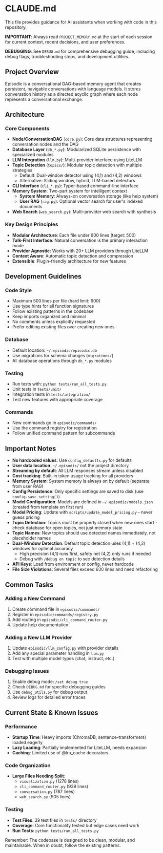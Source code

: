 # CLAUDE.md

This file provides guidance for AI assistants when working with code in this repository.

**IMPORTANT**: Always read `PROJECT_MEMORY.md` at the start of each session for current context, recent decisions, and user preferences.

**DEBUGGING**: See `DEBUG.md` for comprehensive debugging guide, including debug flags, troubleshooting steps, and development utilities.

## Project Overview

Episodic is a conversational DAG-based memory agent that creates persistent, navigable conversations with language models. It stores conversation history as a directed acyclic graph where each node represents a conversational exchange.

## Architecture

### Core Components
- **Node/ConversationDAG** (`core.py`): Core data structures representing conversation nodes and the DAG
- **Database Layer** (`db_*.py`): Modularized SQLite persistence with specialized modules
- **LLM Integration** (`llm.py`): Multi-provider interface using LiteLLM
- **Topic Detection** (`topics/`): Modular topic detection with multiple strategies
  - Default: Dual-window detector using (4,1) and (4,2) windows
  - Alternative: Sliding window, hybrid, LLM-based detectors
- **CLI Interface** (`cli_*.py`): Typer-based command-line interface
- **Memory System**: Two-part system for intelligent context
  - **System Memory**: Always-on conversation storage (like help system)
  - **User RAG** (`rag.py`): Optional vector search for user's indexed documents
- **Web Search** (`web_search.py`): Multi-provider web search with synthesis

### Key Design Principles
- **Modular Architecture**: Each file under 600 lines (target: 500)
- **Talk-First Interface**: Natural conversation is the primary interaction mode
- **Provider Agnostic**: Works with 20+ LLM providers through LiteLLM
- **Context Aware**: Automatic topic detection and compression
- **Extensible**: Plugin-friendly architecture for new features

## Development Guidelines

### Code Style
- Maximum 500 lines per file (hard limit: 600)
- Use type hints for all function signatures
- Follow existing patterns in the codebase
- Keep imports organized and minimal
- No comments unless explicitly requested
- Prefer editing existing files over creating new ones

### Database
- Default location: `~/.episodic/episodic.db`
- Use migrations for schema changes (`migrations/`)
- All database operations through `db_*.py` modules

### Testing
- Run tests with: `python tests/run_all_tests.py`
- Unit tests in `tests/unit/`
- Integration tests in `tests/integration/`
- Test new features with appropriate coverage

### Commands
- New commands go in `episodic/commands/`
- Use the command registry for registration
- Follow unified command pattern for subcommands

## Important Notes

- **No hardcoded values**: Use `config_defaults.py` for defaults
- **User data location**: `~/.episodic/` not the project directory
- **Streaming by default**: All LLM responses stream unless disabled
- **Cost tracking**: Built-in token usage tracking for all providers
- **Memory System**: System memory is always on by default (separate from user RAG)
- **Config Persistence**: Only specific settings are saved to disk (use `config.save_setting()`)
- **Model Configuration**: Models are defined in `~/.episodic/models.json` (created from template on first run)
- **Model Pricing**: Update with `scripts/update_model_pricing.py` - never guess pricing
- **Topic Detection**: Topics must be properly closed when new ones start - check database for open topics, not just memory state
- **Topic Names**: New topics should use detected names immediately, not placeholder names
- **Dual-Window Detection**: Default topic detection uses (4,1) + (4,2) windows for optimal accuracy
  - High precision (4,1) runs first, safety net (4,2) only runs if needed
  - Debug with `/debug on topic` to see detection details
- **API Keys**: Load from environment or config, never hardcode
- **File Size Violations**: Several files exceed 600 lines and need refactoring

## Common Tasks

### Adding a New Command
1. Create command file in `episodic/commands/`
2. Register in `episodic/commands/registry.py`
3. Add routing in `episodic/cli_command_router.py`
4. Update help documentation

### Adding a New LLM Provider
1. Update `episodic/llm_config.py` with provider details
2. Add any special parameter handling in `llm.py`
3. Test with multiple model types (chat, instruct, etc.)

### Debugging Issues
1. Enable debug mode: `/set debug true`
2. Check `DEBUG.md` for specific debugging guides
3. Use `debug_utils.py` for debug output
4. Review logs for detailed error traces

## Current State & Known Issues

### Performance
- **Startup Time**: Heavy imports (ChromaDB, sentence-transformers) loaded eagerly
- **Lazy Loading**: Partially implemented for LiteLLM, needs expansion
- **Caching**: Limited use of @lru_cache decorators

### Code Organization  
- **Large Files Needing Split**:
  - `visualization.py` (1278 lines)
  - `cli_command_router.py` (939 lines)
  - `conversation.py` (787 lines)
  - `web_search.py` (905 lines)

### Testing
- **Test Files**: 39 test files in `tests/` directory
- **Coverage**: Core functionality tested but edge cases need work
- **Run Tests**: `python tests/run_all_tests.py`

Remember: The codebase is designed to be clean, modular, and maintainable. When in doubt, follow the existing patterns.